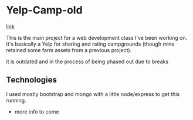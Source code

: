 # Yelp-Camp-old
[link](https://lagamorpha.github.io/Yelp-Camp/)

This is the main project for a web development class I've been working on.
It's basically a Yelp for sharing and rating campgrounds (though mine retained some farm assets from a previous project).

it is outdated and in the process of being phased out due to breaks

## Technologies
I used mostly bootstrap and mongo with a little node/express to get this running.
- more info to come
